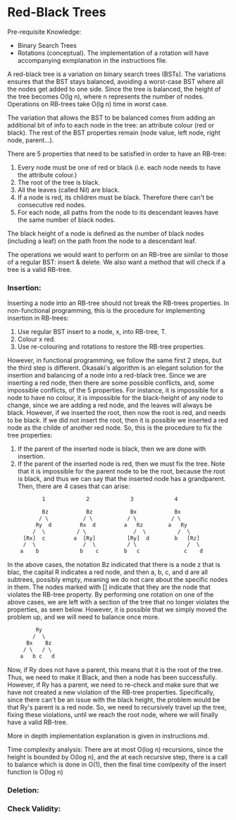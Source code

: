# **Red-Black Trees**

Pre-requisite Knowledge:
- Binary Search Trees
- Rotations (conceptual). The implementation of a rotation will have accompanying exmplanation in the instructions file.

A red-black tree is a variation on binary search trees (BSTs). The variations ensures that the BST stays balanced, avoiding a worst-case BST where all the nodes get added to one side. Since the tree is balanced, the height of the tree becomes O(lg n), where n represents the number of nodes. Operations on RB-trees take O(lg n) time in worst case.

The variation that allows the BST to be balanced comes from adding an additional bit of info to each node in the tree: an attribute colour (red or black). The rest of the BST properties remain (node value, left node, right node, parent...). 

There are 5 properties that need to be satisfied in order to have an RB-tree:
1. Every node must be one of red or black (i.e. each node needs to have the attribute colour.)
2. The root of the tree is black.
3. All the leaves (called Nil) are black.
4. If a node is red, its children must be black. Therefore there can't be consecutive red nodes.
5. For each node, all paths from the node to its descendant leaves have the same number of black nodes.


The black height of a node is defined as the number of black nodes (including a leaf) on the path from the node to a descendant leaf.

The operations we would want to perform on an RB-tree are similar to those of a regular BST: insert & delete. We also want a method that will check if a tree is a valid RB-tree. 

### **Insertion:**
Inserting a node into an RB-tree should not break the RB-trees properties. In non-functional programming, this is the procedure for implementing insertion in RB-trees:
1. Use regular BST insert to a node, x, into RB-tree, T.
2. Colour x red.
3. Use re-colouring and rotations to restore the RB-tree properties.

However, in functional programming, we follow the same first 2 steps, but the third step is different. Okasaki's algorithm is an elegant solution for the insertion and balancing of a node into a red-black tree. Since we are inserting a red node, then there are some possible conflicts, and, some impossible conflicts, of the 5 properties. For instance, it is impossible for a node to have no colour, it is impossible for the black-height of any node to change, since we are adding a red node, and the leaves will always be black. However, if we inserted the root, then now the root is red, and needs to be black. If we did not insert the root, then it is possible we inserted a red node as the childe of another red node. So, this is the procedure to fix the tree properties:
1. If the parent of the inserted node is black, then we are done with insertion.
2. If the parent of the inserted node is red, then we must fix the tree. Note that it is impossible for the parent node to be the root, because the root is black, and thus we can say that the inserted node has a grandparent. Then, there are 4 cases that can arise:

```txt
           1             2             3             4

           Bz            Bz            Bx            Bx
          / \           / \           / \           / \
         Ry  d         Rx  d         a   Rz        a   Ry
        /  \          / \               /  \          /  \
     [Rx]  c         a  [Ry]          [Ry]  d        b   [Rz]
     /  \               /  \          / \                /  \
    a    b             b    c        b   c              c    d
```

In the above cases, the notation Bz indicated that there is a node z that is blac, the capital R indicates a red node, and then a, b, c, and d are all subtrees, possibly empty, meaning we do not care about the specific nodes in them. The nodes marked with [] indicate that they are the node that violates the RB-tree property. By performing one rotation on one of the above cases, we are left with a section of the tree that no longer violates the properties, as seen below. However, it is possible that we simply moved the problem up, and we will need to balance once more.

```txt
         Ry
        /  \
      Bx    Bz
     / \   / \
    a   b c   d
```

Now, if Ry does not have a parent, this means that it is the root of the tree. Thus, we need to make it Black, and then a node has been successfully. However, if Ry has a parent, we need to re-check and make sure that we have not created a new violation of the RB-tree properties. Specifically, since there can't be an issue with the black height, the problem would be that Ry's parent is a red node. So, we need to recursively travel up the tree, fixing these violations, until we reach the root node, where we will finally have a valid RB-tree.

More in depth implementation explanation is given in instructions.md. 

Time complexity analysis:
There are at most O(log n) recursions, since the height is bounded by O(log n), and the at each recursive step, there is a call to balance which is done in O(1), then the final time comlpexity of the insert function is O(log n)

### **Deletion:**



### **Check Validity:**

